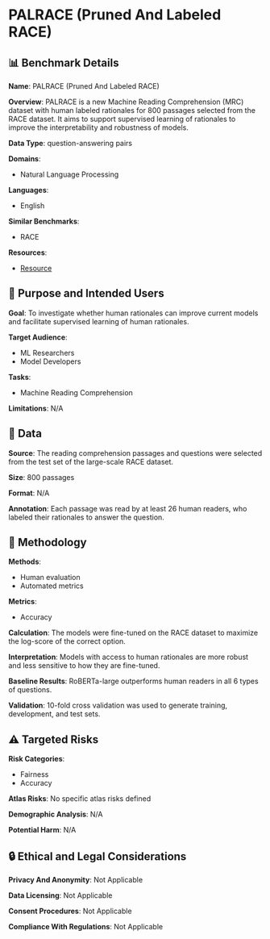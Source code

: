 # PALRACE (Pruned And Labeled RACE)

## 📊 Benchmark Details

**Name**: PALRACE (Pruned And Labeled RACE)

**Overview**: PALRACE is a new Machine Reading Comprehension (MRC) dataset with human labeled rationales for 800 passages selected from the RACE dataset. It aims to support supervised learning of rationales to improve the interpretability and robustness of models.

**Data Type**: question-answering pairs

**Domains**:
- Natural Language Processing

**Languages**:
- English

**Similar Benchmarks**:
- RACE

**Resources**:
- [Resource](N/A)

## 🎯 Purpose and Intended Users

**Goal**: To investigate whether human rationales can improve current models and facilitate supervised learning of human rationales.

**Target Audience**:
- ML Researchers
- Model Developers

**Tasks**:
- Machine Reading Comprehension

**Limitations**: N/A

## 💾 Data

**Source**: The reading comprehension passages and questions were selected from the test set of the large-scale RACE dataset.

**Size**: 800 passages

**Format**: N/A

**Annotation**: Each passage was read by at least 26 human readers, who labeled their rationales to answer the question.

## 🔬 Methodology

**Methods**:
- Human evaluation
- Automated metrics

**Metrics**:
- Accuracy

**Calculation**: The models were fine-tuned on the RACE dataset to maximize the log-score of the correct option.

**Interpretation**: Models with access to human rationales are more robust and less sensitive to how they are fine-tuned.

**Baseline Results**: RoBERTa-large outperforms human readers in all 6 types of questions.

**Validation**: 10-fold cross validation was used to generate training, development, and test sets.

## ⚠️ Targeted Risks

**Risk Categories**:
- Fairness
- Accuracy

**Atlas Risks**:
No specific atlas risks defined

**Demographic Analysis**: N/A

**Potential Harm**: N/A

## 🔒 Ethical and Legal Considerations

**Privacy And Anonymity**: Not Applicable

**Data Licensing**: Not Applicable

**Consent Procedures**: Not Applicable

**Compliance With Regulations**: Not Applicable
